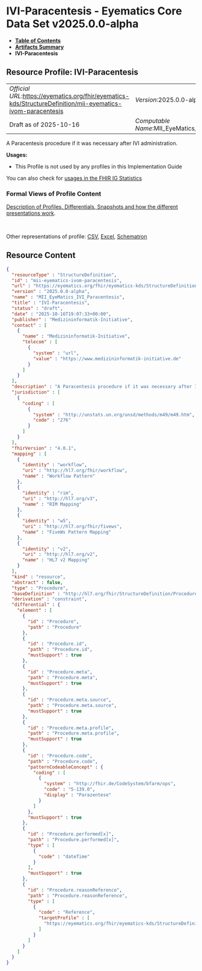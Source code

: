 # IVI-Paracentesis - Eyematics Core Data Set v2025.0.0-alpha

* [**Table of Contents**](toc.md)
* [**Artifacts Summary**](artifacts.md)
* **IVI-Paracentesis**

## Resource Profile: IVI-Paracentesis 

| | |
| :--- | :--- |
| *Official URL*:https://eyematics.org/fhir/eyematics-kds/StructureDefinition/mii-eyematics-ivom-paracentesis | *Version*:2025.0.0-alpha |
| Draft as of 2025-10-16 | *Computable Name*:MII_EyeMatics_IVI_Paracentesis |

 
A Paracentesis procedure if it was necessary after IVI administration. 

**Usages:**

* This Profile is not used by any profiles in this Implementation Guide

You can also check for [usages in the FHIR IG Statistics](https://packages2.fhir.org/xig/eyematics-kerndatensatz|current/StructureDefinition/mii-eyematics-ivom-paracentesis)

### Formal Views of Profile Content

 [Description of Profiles, Differentials, Snapshots and how the different presentations work](http://build.fhir.org/ig/FHIR/ig-guidance/readingIgs.html#structure-definitions). 

 

Other representations of profile: [CSV](StructureDefinition-mii-eyematics-ivom-paracentesis.csv), [Excel](StructureDefinition-mii-eyematics-ivom-paracentesis.xlsx), [Schematron](StructureDefinition-mii-eyematics-ivom-paracentesis.sch) 



## Resource Content

```json
{
  "resourceType" : "StructureDefinition",
  "id" : "mii-eyematics-ivom-paracentesis",
  "url" : "https://eyematics.org/fhir/eyematics-kds/StructureDefinition/mii-eyematics-ivom-paracentesis",
  "version" : "2025.0.0-alpha",
  "name" : "MII_EyeMatics_IVI_Paracentesis",
  "title" : "IVI-Paracentesis",
  "status" : "draft",
  "date" : "2025-10-16T19:07:33+00:00",
  "publisher" : "Medizininformatik-Initiative",
  "contact" : [
    {
      "name" : "Medizininformatik-Initiative",
      "telecom" : [
        {
          "system" : "url",
          "value" : "https://www.medizininformatik-initiative.de"
        }
      ]
    }
  ],
  "description" : "A Paracentesis procedure if it was necessary after IVI administration.",
  "jurisdiction" : [
    {
      "coding" : [
        {
          "system" : "http://unstats.un.org/unsd/methods/m49/m49.htm",
          "code" : "276"
        }
      ]
    }
  ],
  "fhirVersion" : "4.0.1",
  "mapping" : [
    {
      "identity" : "workflow",
      "uri" : "http://hl7.org/fhir/workflow",
      "name" : "Workflow Pattern"
    },
    {
      "identity" : "rim",
      "uri" : "http://hl7.org/v3",
      "name" : "RIM Mapping"
    },
    {
      "identity" : "w5",
      "uri" : "http://hl7.org/fhir/fivews",
      "name" : "FiveWs Pattern Mapping"
    },
    {
      "identity" : "v2",
      "uri" : "http://hl7.org/v2",
      "name" : "HL7 v2 Mapping"
    }
  ],
  "kind" : "resource",
  "abstract" : false,
  "type" : "Procedure",
  "baseDefinition" : "http://hl7.org/fhir/StructureDefinition/Procedure",
  "derivation" : "constraint",
  "differential" : {
    "element" : [
      {
        "id" : "Procedure",
        "path" : "Procedure"
      },
      {
        "id" : "Procedure.id",
        "path" : "Procedure.id",
        "mustSupport" : true
      },
      {
        "id" : "Procedure.meta",
        "path" : "Procedure.meta",
        "mustSupport" : true
      },
      {
        "id" : "Procedure.meta.source",
        "path" : "Procedure.meta.source",
        "mustSupport" : true
      },
      {
        "id" : "Procedure.meta.profile",
        "path" : "Procedure.meta.profile",
        "mustSupport" : true
      },
      {
        "id" : "Procedure.code",
        "path" : "Procedure.code",
        "patternCodeableConcept" : {
          "coding" : [
            {
              "system" : "http://fhir.de/CodeSystem/bfarm/ops",
              "code" : "5-139.0",
              "display" : "Parazentese"
            }
          ]
        },
        "mustSupport" : true
      },
      {
        "id" : "Procedure.performed[x]",
        "path" : "Procedure.performed[x]",
        "type" : [
          {
            "code" : "dateTime"
          }
        ],
        "mustSupport" : true
      },
      {
        "id" : "Procedure.reasonReference",
        "path" : "Procedure.reasonReference",
        "type" : [
          {
            "code" : "Reference",
            "targetProfile" : [
              "https://eyematics.org/fhir/eyematics-kds/StructureDefinition/mii-eyematics-ivom-hand-movement-perception"
            ]
          }
        ]
      }
    ]
  }
}

```
